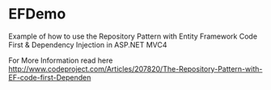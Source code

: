 EFDemo
======

Example of how to use the Repository Pattern with Entity Framework Code First &amp; Dependency Injection in ASP.NET MVC4

For More Information read here http://www.codeproject.com/Articles/207820/The-Repository-Pattern-with-EF-code-first-Dependen
